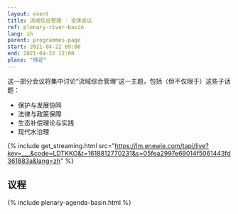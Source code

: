 ```yaml
---
layout: event
title: 流域综合管理 - 全体会议
ref: plenary-river-basin
lang: zh
parent: programmes-page
start: 2021-04-22 09:00
end: 2021-04-22 12:00
place: "待定"
---
```

这一部分会议将集中讨论“流域综合管理”这一主题，包括（但不仅限于）这些子话题：

- 保护与发展协同
- 法律与政策保障
- 生态补偿理论与实践
- 现代水治理

{% include get_streaming.html src="https://lm.enewie.com/tapi/live?key=___&code=LDTKKO&t=1618812770231&s=05fea2997e69014f5061443fd361883a&lang=zh" %}

## 议程

{% include plenary-agenda-basin.html %}


